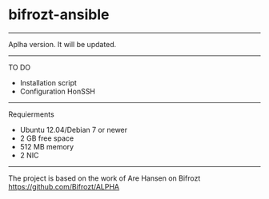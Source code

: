 # bifrozt-ansible

---

Aplha version. It will be updated. 

---
TO DO 

- Installation script
- Configuration HonSSH
---

Requierments
- Ubuntu 12.04/Debian 7 or newer
- 2 GB free space
- 512 MB memory
- 2 NIC

---

The project is based on the work of Are Hansen on Bifrozt 
https://github.com/Bifrozt/ALPHA
